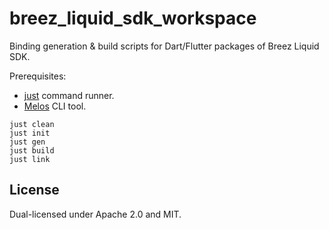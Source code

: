 # breez_liquid_sdk_workspace

Binding generation & build scripts for Dart/Flutter packages of Breez Liquid SDK.

Prerequisites:
- [just](https://github.com/casey/just) command runner.
- [Melos](https://github.com/invertase/melos) CLI tool.

```
just clean
just init
just gen
just build
just link
``` 

## License

Dual-licensed under Apache 2.0 and MIT.
